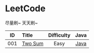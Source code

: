 # LeetCode

尽量刷~ 天天刷~

| ID   | Title                                    | Difficulty |                   Java                   |   
| ---- | :--------------------------------------- | :--------: | :--------------------------------------: | 
| 001  | [Two Sum](https://leetcode.com/problems/two-sum/) |    Easy    | [Java](https://github.com/) 
